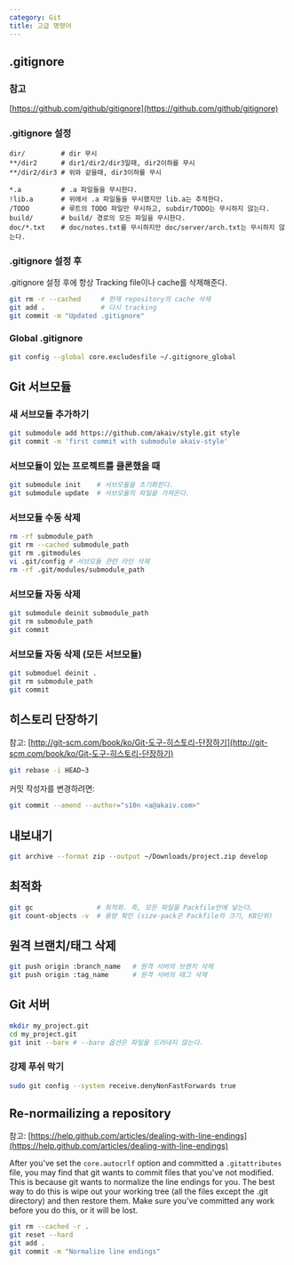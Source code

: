 ```yaml
---
category: Git
title: 고급 명령어
---
```



## .gitignore

### 참고
[https://github.com/github/gitignore](https://github.com/github/gitignore)

### .gitignore 설정
```config
dir/         # dir 무시
**/dir2      # dir1/dir2/dir3일때, dir2이하를 무시
**/dir2/dir3 # 위와 같을때, dir3이하를 무시

*.a          # .a 파일들을 무시한다.
!lib.a       # 위에서 .a 파일들을 무시했지만 lib.a는 추적한다.
/TODO        # 루트의 TODO 파일만 무시하고, subdir/TODO는 무시하지 않는다.
build/       # build/ 경로의 모든 파일을 무시한다.
doc/*.txt    # doc/notes.txt를 무시하지만 doc/server/arch.txt는 무시하지 않는다.
```

### .gitignore 설정 후
.gitignore 설정 후에 항상 Tracking file이나 cache를 삭제해준다.

```bash
git rm -r --cached     # 현재 repository의 cache 삭제
git add .              # 다시 tracking
git commit -m "Updated .gitignore"
```

### Global .gitignore
```bash
git config --global core.excludesfile ~/.gitignore_global
```


## Git 서브모듈

### 새 서브모듈 추가하기
```bash
git submodule add https://github.com/akaiv/style.git style
git commit -m 'first commit with submodule akaiv-style'
```

### 서브모듈이 있는 프로젝트를 클론했을 때
```bash
git submodule init    # 서브모듈을 초기화한다.
git submodule update  # 서브모듈의 파일을 가져온다.
```

### 서브모듈 수동 삭제
```bash
rm -rf submodule_path
git rm --cached submodule_path
git rm .gitmodules
vi .git/config # 서브모듈 관련 라인 삭제
rm -rf .git/modules/submodule_path
```

### 서브모듈 자동 삭제
```bash
git submodule deinit submodule_path
git rm submodule_path
git commit
```

### 서브모듈 자동 삭제 (모든 서브모듈)
```bash
git submoduel deinit .
git rm submodule_path
git commit
```


## 히스토리 단장하기
참고: [http://git-scm.com/book/ko/Git-도구-히스토리-단장하기](http://git-scm.com/book/ko/Git-도구-히스토리-단장하기)

```bash
git rebase -i HEAD~3
```

커밋 작성자를 변경하려면:

```bash
git commit --amend --author="s10n <a@akaiv.com>"
```


## 내보내기
```bash
git archive --format zip --output ~/Downloads/project.zip develop
```


## 최적화
```bash
git gc                # 최적화. 즉, 모든 파일을 Packfile안에 넣는다.
git count-objects -v  # 용량 확인 (size-pack은 Packfile의 크기, KB단위)
```


## 원격 브랜치/태그 삭제
```bash
git push origin :branch_name   # 원격 서버의 브랜치 삭제
git push origin :tag_name      # 원격 서버의 태그 삭제
```


## Git 서버
```bash
mkdir my_project.git
cd my_project.git
git init --bare # --bare 옵션은 파일을 드러내지 않는다.
```

### 강제 푸쉬 막기
```bash
sudo git config --system receive.denyNonFastForwards true
```


## Re-normailizing a repository
참고: [https://help.github.com/articles/dealing-with-line-endings](https://help.github.com/articles/dealing-with-line-endings)

After you've set the `core.autocrlf` option and committed a `.gitattributes` file, you may find that git wants to commit files that you've not modified. This is because git wants to normalize the line endings for you. The best way to do this is wipe out your working tree (all the files except the .git directory) and then restore them. Make sure you've committed any work before you do this, or it will be lost.

```bash
git rm --cached -r .
git reset --hard
git add .
git commit -m "Normalize line endings"
```
